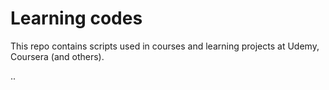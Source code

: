 # Learning codes

This repo contains scripts used in courses and learning projects at Udemy, Coursera (and others).


..

